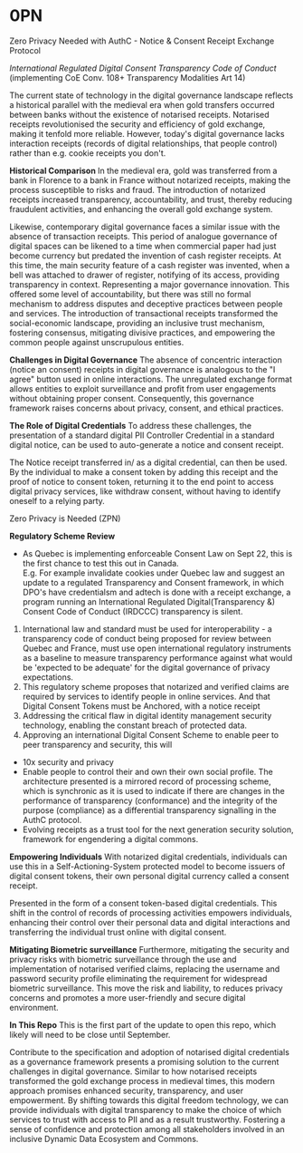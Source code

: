 # 0PN
Zero Privacy Needed
with AuthC - Notice & Consent Receipt Exchange Protocol

*International Regulated Digital Consent Transparency Code of  Conduct*
(implementing CoE Conv. 108+ Transparency Modalities Art 14)

The current state of technology in the digital governance landscape reflects a historical parallel with the medieval era when gold transfers occurred between banks without the existence of notarised receipts. Notarised receipts revolutionised the security and efficiency of gold exchange, making it tenfold more reliable. However, today's digital governance lacks interaction receipts (records of digital relationships, that people control) rather than e.g. cookie receipts you don't.  

**Historical Comparison**
In the medieval era, gold was transferred from a bank in Florence to a bank in France without notarized receipts, making the process susceptible to risks and fraud. The introduction of notarized receipts increased transparency, accountability, and trust, thereby reducing fraudulent activities, and enhancing the overall gold exchange system.

Likewise, contemporary digital governance faces a similar issue with the absence of transaction receipts. This period of analogue governance of digital spaces can be likened to a time when commercial paper had just become currency but predated the invention of cash register receipts.  At this time, the main security feature of a cash register was invented, when a bell was attached to drawer of register, notifying of its access, providing transparency in context.  Representing a major governance innovation.  This offered some level of accountability, but there was still no formal mechanism to address disputes and deceptive practices between people and services.  The introduction of transactional receipts transformed the social-economic landscape, providing an inclusive trust mechanism, fostering consensus, mitigating divisive practices, and empowering the common people against unscrupulous entities.

**Challenges in Digital Governance**
The absence of concentric interaction (notice an consent) receipts in digital governance is analogous to the "I agree" button used in online interactions. The unregulated exchange format allows entities to exploit surveillance and profit from user engagements without obtaining proper consent. Consequently, this governance framework raises concerns about privacy, consent, and ethical practices.

**The Role of Digital Credentials**
To address these challenges, the presentation of a standard digital PII Controller Credential in a standard digital notice, can be used to auto-generate a notice and consent receipt.

 The  Notice receipt  transferred in/ as a digital credential, can then be used. By the individual to make a consent token by adding this receipt and the proof of notice to consent token, returning it to the end point to access digital privacy services, like withdraw consent, without having to identify oneself to a relying party.

Zero Privacy is Needed  (ZPN)

**Regulatory Scheme Review**

- As Quebec is implementing enforceable  Consent Law on Sept 22, this is the first chance to test this out in Canada.   
E.g. For example invalidate cookies under Quebec law and suggest an update to a regulated Transparency and Consent framework, in which DPO's have credentialsm and adtech is done with a receipt exchange,  a program running an International Regulated Digital(Transparency &) Consent Code of Conduct (IRDCCC) transparency is silent.

1.  International law and standard must be used for interoperability - a  transparency code of conduct being proposed for review between Quebec and France, must use open international regulatory instruments as a baseline to measure transparency performance against what would be 'expected to be adequate' for the digital governance of privacy expectations.   
2. This regulatory scheme  proposes that notarized and verified claims are required by services to identify people in online services. And that Digital Consent Tokens must be Anchored, with a notice receipt
3. Addressing the critical flaw in digital identity management security technology, enabling the constant breach of protected data.  
4. Approving an international Digital Consent Scheme to enable peer to peer transparency and security, this will
- 10x security and privacy
- Enable people to control their and own their own social profile.  The architecture presented is a mirrored record of processing scheme, which is synchronic as it is used to indicate if there are changes in the performance of transparency (conformance) and the integrity of the purpose (compliance) as a differential transparency signalling in the AuthC protocol.
- Evolving receipts as a trust tool for the next generation security solution, framework for engendering a digital commons.

**Empowering Individuals**
With notarized digital credentials, individuals can use this in a Self-Actioning-System protected model to become issuers of digital consent tokens, their own personal digital currency called a consent receipt.  

 Presented in the form of a consent token-based digital credentials.  This shift in the control of records of processing activities empowers individuals, enhancing their control over their personal data and digital interactions and transferring the individual trust online with digital consent.

**Mitigating Biometric surveillance**
Furthermore, mitigating the security and privacy risks with biometric surveillance through the use and implementation of notarised verified claims, replacing the username and password security profile eliminating the requirement for widespread biometric surveillance. This move the risk and liability, to reduces privacy concerns and promotes a more user-friendly and secure digital environment.

**In This Repo**
This is the first part of the update to open this repo, which likely will need to be close until September.

Contribute to the specification and adoption of notarised digital credentials as a governance framework presents a promising solution to the current challenges in digital governance. Similar to how notarised receipts transformed the gold exchange process in medieval times, this modern approach promises enhanced security, transparency, and user empowerment. By shifting towards this digital freedom technology, we can provide individuals with digital transparency to make the choice of which services to trust with access to PII and as a result trustworthy.  Fostering a sense of confidence and protection among all stakeholders involved in an inclusive Dynamic Data Ecosystem and Commons.
